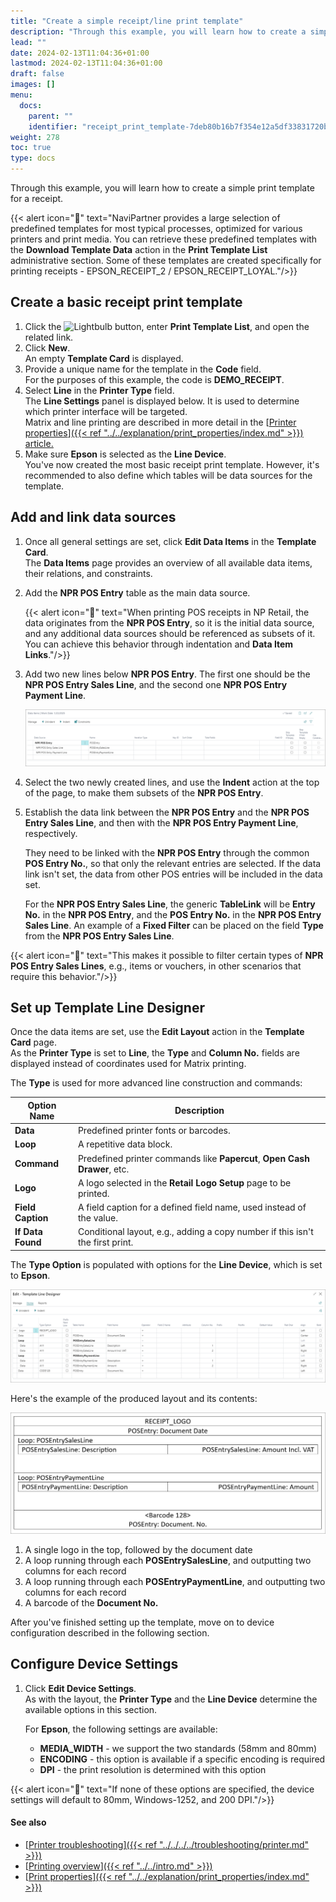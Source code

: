 ```yaml
---
title: "Create a simple receipt/line print template"
description: "Through this example, you will learn how to create a simple print template for a receipt."
lead: ""
date: 2024-02-13T11:04:36+01:00
lastmod: 2024-02-13T11:04:36+01:00
draft: false
images: []
menu:
  docs:
    parent: ""
    identifier: "receipt_print_template-7deb80b16b7f354e12a5df33831720ba"
weight: 278
toc: true
type: docs
---
```

Through this example, you will learn how to create a simple print template for a receipt.

  {{< alert icon="📝" text="NaviPartner provides a large selection of predefined templates for most typical processes, optimized for various printers and print media. You can retrieve these predefined templates with the <b>Download Template Data</b> action in the <b>Print Template List</b> administrative section. Some of these templates are created specifically for printing receipts - EPSON_RECEIPT_2 / EPSON_RECEIPT_LOYAL."/>}}

## Create a basic receipt print template

1. Click the ![Lightbulb](Lightbulb_icon.PNG) button, enter **Print Template List**, and open the related link.    
2. Click **New**.   
   An empty **Template Card** is displayed.
3. Provide a unique name for the template in the **Code** field.       
   For the purposes of this example, the code is **DEMO_RECEIPT**.
4. Select **Line** in the **Printer Type** field.      
   The **Line Settings** panel is displayed below. It is used to determine which printer interface will be targeted.      
   Matrix and line printing are described in more detail in the [<ins>Printer properties<ins>]({{< ref "../../explanation/print_properties/index.md" >}}) article.
5. Make sure **Epson** is selected as the **Line Device**.      
   You've now created the most basic receipt print template. However, it's recommended to also define which tables will be data sources for the template. 

## Add and link data sources

1. Once all general settings are set, click **Edit Data Items** in the **Template Card**.    
   The **Data Items** page provides an overview of all available data items, their relations, and constraints.   
2. Add the **NPR POS Entry** table as the main data source.    

   {{< alert icon="📝" text="When printing POS receipts in NP Retail, the data originates from the <b>NPR POS Entry</b>, so it is the initial data source, and any additional data sources should be referenced as subsets of it. You can achieve this behavior through indentation and <b>Data Item Links</b>."/>}}

3. Add two new lines below **NPR POS Entry**. The first one should be the **NPR POS Entry Sales Line**, and the second one **NPR POS Entry Payment Line**.        

      ![data_items_receipt](Images/data_items_receipt.PNG)

4. Select the two newly created lines, and use the **Indent** action at the top of the page, to make them subsets of the **NPR POS Entry**. 
5. Establish the data link between the **NPR POS Entry** and the **NPR POS Entry Sales Line**, and then with the **NPR POS Entry Payment Line**, respectively.          

   They need to be linked with the **NPR POS Entry** through the common **POS Entry No.**, so that only the relevant entries are selected. If the data link isn't set, the data from other POS entries will be included in the data set.      

   For the **NPR POS Entry Sales Line**, the generic **TableLink** will be **Entry No.** in the **NPR POS Entry**, and the **POS Entry No.** in the **NPR POS Entry Sales Line**. An example of a **Fixed Filter** can be placed on the field **Type** from the **NPR POS Entry Sales Line**.      

  {{< alert icon="📝" text="This makes it possible to filter certain types of <b>NPR POS Entry Sales Lines</b>, e.g., items or vouchers, in other scenarios that require this behavior."/>}}

## Set up Template Line Designer

Once the data items are set, use the **Edit Layout** action in the **Template Card** page.     
As the **Printer Type** is set to **Line**, the **Type** and **Column No.** fields are displayed instead of coordinates used for Matrix printing.      
   
The **Type** is used for more advanced line construction and commands: 

| Option Name      | Description |
| ----------- | ----------- |
| **Data** | Predefined printer fonts or barcodes. |
| **Loop** | A repetitive data block. |
| **Command** | Predefined printer commands like **Papercut**, **Open Cash Drawer**, etc. |
| **Logo** | A logo selected in the **Retail Logo Setup** page to be printed. | 
| **Field Caption** | A field caption for a defined field name, used instead of the value. |
| **If Data Found** | Conditional layout, e.g., adding a copy number if this isn't the first print. |

The **Type Option** is populated with options for the **Line Device**, which is set to **Epson**. 

![template_line_designer](Images/template_line_designer.PNG)

Here's the example of the produced layout and its contents:

![receipt_layout](Images/receipt_layout.PNG)

1. A single logo in the top, followed by the document date
2. A loop running through each **POSEntrySalesLine**, and outputting two columns for each record
3. A loop running through each **POSEntryPaymentLine**, and outputting two columns for each record
4. A barcode of the **Document No.**

After you've finished setting up the template, move on to device configuration described in the following section.

## Configure Device Settings

1. Click **Edit Device Settings**.    
   As with the layout, the **Printer Type** and the **Line Device** determine the available options in this section.      
   
   For **Epson**, the following settings are available:
   - **MEDIA_WIDTH** - we support the two standards (58mm and 80mm)
   - **ENCODING** - this option is available if a specific encoding is required
   - **DPI** - the print resolution is determined with this option

  {{< alert icon="📝" text="If none of these options are specified, the device settings will default to 80mm, Windows-1252, and 200 DPI."/>}}


  #### See also 

- [<ins>Printer troubleshooting<ins>]({{< ref "../../../../troubleshooting/printer.md" >}})
- [<ins>Printing overview<ins>]({{< ref "../../intro.md" >}})
- [<ins>Print properties<ins>]({{< ref "../../explanation/print_properties/index.md" >}})
